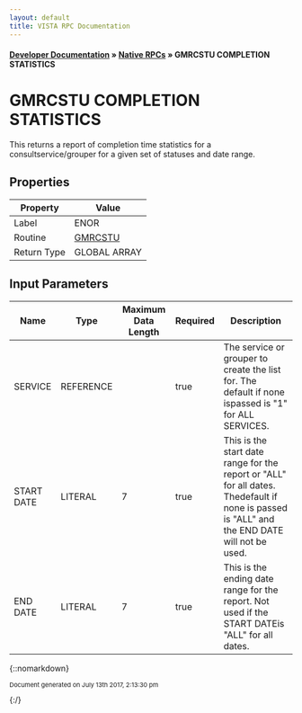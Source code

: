 ```yaml
---
layout: default
title: VISTA RPC Documentation
---
```


#### [Developer Documentation](../index) &#187; [Native RPCs](TableOfContents) &#187; GMRCSTU COMPLETION STATISTICS<br/>
# GMRCSTU COMPLETION STATISTICS

This returns a report of completion time statistics for a consultservice/grouper for a given set of statuses and date range.

## Properties

Property | Value
--- | ---
Label | ENOR
Routine | [GMRCSTU](http://code.osehra.org/dox/Routine_GMRCSTU_source.html)
Return Type | GLOBAL ARRAY


## Input Parameters

Name | Type | Maximum Data Length | Required | Description
--- | --- | --- | --- | ---
SERVICE | REFERENCE |  | true | The service or grouper to create the list for.  The default if none ispassed is &quot;1&quot; for ALL SERVICES.
START DATE | LITERAL | 7 | true | This is the start date range for the report or &quot;ALL&quot; for all dates.  Thedefault if none is passed is &quot;ALL&quot; and the END DATE will not be used.
END DATE | LITERAL | 7 | true | This is the ending date range for the report.  Not used if the START DATEis &quot;ALL&quot; for all dates.



{::nomarkdown} <br/><p style="font-size: 11px">Document generated on July 13th 2017, 2:13:30 pm</p>{:/}